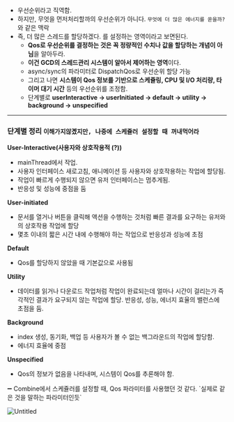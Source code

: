 
- 우선순위라고 직역함.
- 하지만, 무엇을 먼저처리할까의 우선순위가 아니다. `무엇에 더 많은 에너지를 쏟을까?` 와 같은 맥락
- 즉, 더 많은 스레드를 할당하겠다. 를 설정하는 영역이라고 보면된다.
    - **Qos로 우선순위를 결정하는 것은 꼭 정량적인 수치나 값을 할당하는 개념이 아님**을 알아두라.
    - **이건 GCD의 스레드관리 시스템이 알아서 제어하는 영역**이다.
    - async/sync의 파라미터로 DispatchQos로 우선순위 할당 가능
    - 그리고 나면 **시스템이 Qos 정보를 기반으로 스케쥴링, CPU 및 I/O 처리량, 타이머 대기 시간** 등의 우선순위를 조정함.
    - 단계별로 **userInteractive → userInitiated → 
    default → utility → background → unspecified**

---

### 단계별 정리 `이해가지않곘지만, 나중에 스케쥴러 설정할 때 꺼내먹어라`

**User-Interactive(사용자와 상호작용적 (?))**

- mainThread에서 작업.
- 사용자 인터페이스 새로고침, 애니메이션 등 사용자와 상호작용하는 작업에 할당됨.
- 작업이 빠르게 수행되지 않으면 유저 인터페이스는 멈추게됨.
- 반응성 및 성능에 중점을 둠

**User-initiated**

- 문서를 열거나 버튼을 클릭해 액션을 수행하는 것처럼 빠른 결과를 요구하는 유저와의 상호작용 작업에 할당
- 몇초 이내의 짧은 시간 내에 수행해야 하는 작업으로 반응성과 성능에 초점

**Default**

- Qos를 할당하지 않았을 때  기본값으로 사용됨

**Utility**

- 데이터를 읽거나 다운로드 작업처럼 작업이 완료되는데 얼마나 시간이 걸리는가 즉각적인 결과가 요구되지 않는 작업에 할당. 반응성, 성능, 에너지 효율의 밸런스에 초점을 둠.

**Background**

- index 생성, 동기화, 백업 등 사용자가 볼 수 없는 백그라운드의 작업에 할당함.
- 에너지 효율에 중점

**Unspecified**

- Qos의 정보가 없음을 나타내며, 시스템이 Qos를 추론해야 함.

<aside>
➖ Combine에서 스케쥴러를 설정할 때, Qos 파라미터를 사용했던 것 같다. 
`실제로 같은 것을 말하는 파라미터인듯`

</aside>

![Untitled](https://s3-us-west-2.amazonaws.com/secure.notion-static.com/da607b87-6fb6-4a3b-b4e5-6e457ce71de3/Untitled.png)
